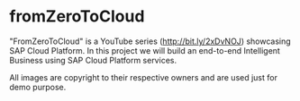 # fromZeroToCloud
"FromZeroToCloud" is a YouTube series (http://bit.ly/2xDvNOJ) showcasing SAP Cloud Platform. In this project we will build an end-to-end Intelligent Business using SAP Cloud Platform services.

All images are copyright to their respective owners and are used just for demo purpose.
